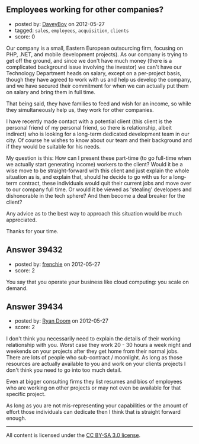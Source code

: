 ## Employees working for other companies?

- posted by: [DaveyBoy](https://stackexchange.com/users/-1/16023-daveyboy) on 2012-05-27
- tagged: `sales`, `employees`, `acquisition`, `clients`
- score: 0

Our company is a small, Eastern European outsourcing firm, focusing on PHP, .NET, and mobile development projects). As our company is trying to get off the ground, and since we don't have much money (there is a complicated background issue involving the investor) we can't have our Technology Department heads on salary, except on a per-project basis, though they have agreed to work with us and help us develop the company, and we have secured their commitment for when we can actually put them on salary and bring them in full time.

That being said, they have families to feed and wish for an income, so while they simultaneously help us, they work for other companies. 

I have recently made contact with a potential client (this client is the personal friend of my personal friend, so there is relationship, albeit indirect) who is looking for a long-term dedicated development team in our city. Of course he wishes to know about our team and their background and if they would be suitable for his needs.

My question is this: How can I present these part-time (to go full-time when we actually start generating income) workers to the client? Would it be a wise move to be straight-forward with this client and just explain the whole situation as is, and explain that, should he decide to go with us for a long-term contract, these individuals would quit their current jobs and move over to our company full time. Or would it be viewed as 'stealing' developers and dishonorable in the tech sphere? And then become a deal breaker for the client?

Any advice as to the best way to approach this situation would be much appreciated.

Thanks for your time.



## Answer 39432

- posted by: [frenchie](https://stackexchange.com/users/-1/15155-frenchie) on 2012-05-27
- score: 2

You say that you operate your business like cloud computing: you scale on demand.


## Answer 39434

- posted by: [Ryan Doom](https://stackexchange.com/users/-1/5655-ryan-doom) on 2012-05-27
- score: 2

I don't think you necessarily need to explain the details of their working relationship with you. Worst case they work 20 - 30 hours a week night and weekends on your projects after they get home from their normal jobs.  There are lots of people who sub-contract / moonlight. As long as those resources are actually available to you and work on your clients projects I don't think you need to go into too much detail.

Even at bigger consulting firms they list resumes and bios of employees who are working on other projects or may not even be available for that specific project.  

As long as you are not mis-representing your capabilities or the amount of effort those individuals can dedicate then I think that is straight forward enough.





---

All content is licensed under the [CC BY-SA 3.0 license](https://creativecommons.org/licenses/by-sa/3.0/).
